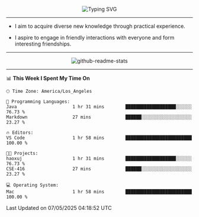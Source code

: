 <p align="center">
  <img src="https://readme-typing-svg.demolab.com?font=Fira+Code&weight=500&size=32&duration=2500&pause=1600&center=true&vCenter=true&random=false&width=1024&height=64&lines=Hi+there+%F0%9F%91%8B;I'm+delighted+you+could+make+it+here+%F0%9F%8E%89;I'm+Harry%2C+a+college+student+still+finding+my+way" alt="Typing SVG" />
</p>


---


- I aim to acquire diverse new knowledge through practical experience.

- I aspire to engage in friendly interactions with everyone and form interesting friendships.


---


<p align="center">
  <img src="https://github-readme-stats.vercel.app/api?username=Harry-Jing&show_icons=true" alt="github-readme-stats"/>
</p>


---

<!--START_SECTION:waka-->
📊 **This Week I Spent My Time On** 

```text
🕑︎ Time Zone: America/Los_Angeles

💬 Programming Languages: 
Java                     1 hr 31 mins        ███████████████████░░░░░░   76.73 % 
Markdown                 27 mins             ██████░░░░░░░░░░░░░░░░░░░   23.27 % 

🔥 Editors: 
VS Code                  1 hr 58 mins        █████████████████████████   100.00 % 

🐱‍💻 Projects: 
haoxuj                   1 hr 31 mins        ███████████████████░░░░░░   76.73 % 
CSE-416                  27 mins             ██████░░░░░░░░░░░░░░░░░░░   23.27 % 

💻 Operating System: 
Mac                      1 hr 58 mins        █████████████████████████   100.00 % 
```


 Last Updated on 07/05/2025 04:18:52 UTC
<!--END_SECTION:waka-->
